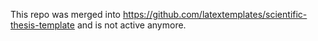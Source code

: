 This repo was merged into https://github.com/latextemplates/scientific-thesis-template and is not active anymore.